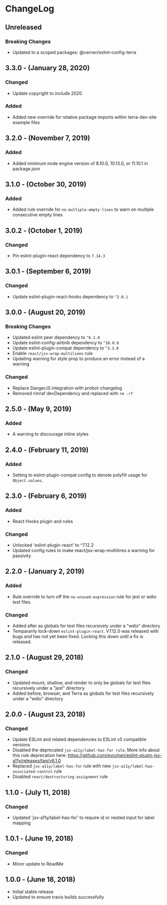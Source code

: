 ChangeLog
=========

Unreleased
-----------------
### Breaking Changes
* Updated to a scoped packages: @cerner/eslint-config-terra

3.3.0 - (January 28, 2020)
-----------------
### Changed
* Update copyright to include 2020

### Added
* Added new override for relative package imports within terra-dev-site example files

3.2.0 - (November 7, 2019)
-----------------
### Added
* Added minimum node engine version of 8.10.0, 10.13.0, or 11.10.1 in package.json

3.1.0 - (October 30, 2019)
-----------------
### Added
* Added rule override for `no-multiple-empty-lines` to warn on multiple consecutive empty lines

3.0.2 - (October 1, 2019)
-----------------
### Changed
* Pin eslint-plugin-react dependency to `7.14.3`

3.0.1 - (September 6, 2019)
-----------------
### Changed
* Update eslint-plugin-react-hooks dependency to `^2.0.1`

3.0.0 - (August 20, 2019)
-----------------
### Breaking Changes
* Updated eslint peer dependency to `^6.1.0`
* Update eslint-config-airbnb dependency to `^18.0.0`
* Update eslint-plugin-compat dependency to `^3.3.0`
* Enable `react/jsx-wrap-multilines` rule
* Updating warning for style prop to produce an error instead of a warning

### Changed
* Replace DangerJS integration with probot-changelog
* Removed rimraf devDependency and replaced with `rm -rf`

2.5.0 - (May 9, 2019)
-----------------
### Added
* A warning to discourage inline styles

2.4.0 - (February 11, 2019)
-----------------
### Added
* Setting to eslint-plugin-compat config to denote polyfill usage for `Object.values`.

2.3.0 - (February 6, 2019)
-----------------
### Added
* React Hooks plugin and rules

### Changed
* Unlocked 'eslint-plugin-react' to ^7.12.2
* Updated config rules to make react/jsx-wrap-multilines a warning for passivity

2.2.0 - (January 2, 2019)
-----------------
### Added
* Rule override to turn off the `no-unused-expression` rule for jest or wdio test files.

### Changed
* Added after as globals for test files recursively under a "wdio" directory
* Tempararily lock-down `eslint-plugin-react`. V7.12.0 was released with bugs and has not yet been fixed. Locking this down until a fix is released.

2.1.0 - (August 29, 2018)
------------------
### Changed
* Updated mount, shallow, and render to only be globals for test files recursively under a "jest" directory
* Added before, browser, and Terra as globals for test files recursively under a "wdio" directory

2.0.0 - (August 23, 2018)
------------------
### Changed
* Update ESLint and related dependencies to ESLint v5 compatible versions
* Disabled the deprecated `jsx-a11y/label-has-for rule`. More info about this rule deprecation here: https://github.com/evcohen/eslint-plugin-jsx-a11y/releases/tag/v6.1.0
* Replaced `jsx-a11y/label-has-for` rule with new `jsx-a11y/label-has-associated-control` rule
* Disabled `react/destructuring-assignment` rule

1.1.0 - (July 11, 2018)
------------------
### Changed
* Updated 'jsx-a11y/label-has-for' to require id or nested input for label mapping

1.0.1 - (June 19, 2018)
------------------
### Changed
* Minor update to ReadMe

1.0.0 - (June 18, 2018)
------------------
* Initial stable release
* Updated to ensure travis builds successfully
